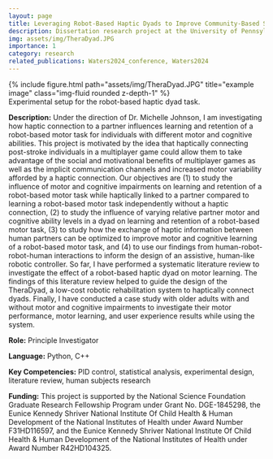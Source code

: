 ```yaml
---
layout: page
title: Leveraging Robot-Based Haptic Dyads to Improve Community-Based Stroke Rehabilitation
description: Dissertation research project at the University of Pennsylvania
img: assets/img/TheraDyad.JPG
importance: 1
category: research
related_publications: Waters2024_conference, Waters2024
---
```


<div class="row">
    <div class="col-sm mt-3 mt-md-0">
        {% include figure.html path="assets/img/TheraDyad.JPG" title="example image" class="img-fluid rounded z-depth-1" %}
    </div>
</div>
<div class="caption">
    Experimental setup for the robot-based haptic dyad task.
</div>

**Description:** Under the direction of Dr. Michelle Johnson, I am investigating how haptic connection to a partner influences learning and retention of a robot-based motor task for individuals with different motor and cognitive abilities. This project is motivated by the idea that haptically connecting post-stroke individuals in a multiplayer game could allow them to take advantage of the social and motivational benefits of multiplayer games as well as the implicit communication channels and increased motor variability afforded by a haptic connection. Our objectives are (1) to study the influence of motor and cognitive impairments on learning and retention of a robot-based motor task while haptically linked to a partner compared to learning a robot-based motor task independently without a haptic connection, (2) to study the influence of varying relative partner motor and cognitive ability levels in a dyad on learning and retention of a robot-based motor task, (3) to study how the exchange of haptic information between human partners can be optimized to improve motor and cognitive learning of a robot-based motor task, and (4) to use our findings from human-robot-robot-human interactions to inform the design of an assistive, human-like robotic controller. So far, I have performed a systematic literature review to investigate the effect of a robot-based haptic dyad on motor learning. The findings of this literature review helped to guide the design of the TheraDyad, a low-cost robotic rehabilitation system to haptically connect dyads. Finally, I have conducted a case study with older adults with and without motor and cognitive impairments to investigate their motor performance, motor learning, and user experience results while using the system.

**Role:** Principle Investigator

**Language:** Python, C++

**Key Competencies:** PID control, statistical analysis, experimental design, literature review, human subjects research

**Funding:** This project is supported by the National Science Foundation Graduate Research Fellowship Program under Grant No. DGE-1845298, the Eunice Kennedy Shriver National Institute Of Child Health & Human Development of the National Institutes of Health under Award Number F31HD116597, and the Eunice Kennedy Shriver National Institute Of Child Health & Human Development of the National Institutes of Health under Award Number R42HD104325.